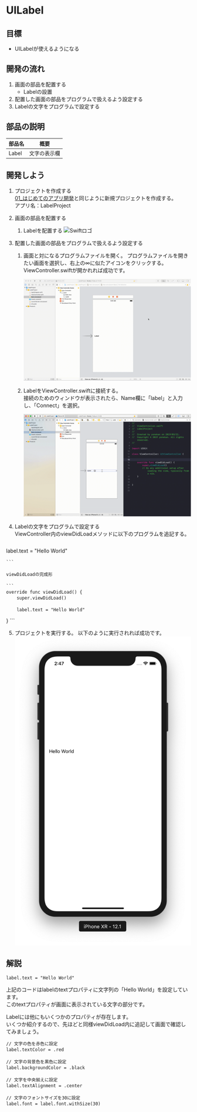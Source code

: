 # UILabel  

## 目標
- UILabelが使えるようになる

## 開発の流れ

1. 画面の部品を配置する
	- Labelの設置
2. 配置した画面の部品をプログラムで扱えるよう設定する
3. Labelの文字をプログラムで設定する

## 部品の説明

|部品名|概要|
|---|---|
| Label |文字の表示欄|

## 開発しよう

1. プロジェクトを作成する  
	[01_はじめてのアプリ開発](../01_はじめてのアプリ開発.md)と同じように新規プロジェクトを作成する。  
	アプリ名：LabelProject
	
2. 画面の部品を配置する
	1. Labelを配置する
		![Swiftロゴ](./img/place_label.gif)

3. 配置した画面の部品をプログラムで扱えるよう設定する
	1. 画面と対になるプログラムファイルを開く。
		プログラムファイルを開きたい画面を選択し、右上の∞に似たアイコンをクリックする。
		ViewController.swiftが開かれれば成功です。

		![Swiftロゴ](./img/open_viewController.gif)

	3. LabelをViewController.swiftに接続する。  
		接続のためのウィンドウが表示されたら、Name欄に「label」と入力し、「Connect」を選択。

		![Swiftロゴ](./img/connect_label.gif)

4. Labelの文字をプログラムで設定する  
  ViewController内のviewDidLoadメソッドに以下のプログラムを追記する。

	```
  label.text = "Hello World"

	```

	viewDidLoadの完成形

	```
	override func viewDidLoad() {
		super.viewDidLoad()
		
		label.text = "Hello World"
  }
	```
	
5. プロジェクトを実行する。
	以下のように実行されれば成功です。
	![Swiftロゴ](./img/labelProject.png)

## 解説

```
label.text = "Hello World"
```

上記のコードはlabelのtextプロパティに文字列の「Hello World」を設定しています。  
このtextプロパティが画面に表示されている文字の部分です。

Labelには他にもいくつかのプロパティが存在します。  
いくつか紹介するので、先ほどと同様viewDidLoad内に追記して画面で確認してみましょう。

```
// 文字の色を赤色に設定
label.textColor = .red

// 文字の背景色を黒色に設定
label.backgroundColor = .black

// 文字を中央揃えに設定
label.textAlignment = .center

// 文字のフォントサイズを30に設定
label.font = label.font.withSize(30)
```